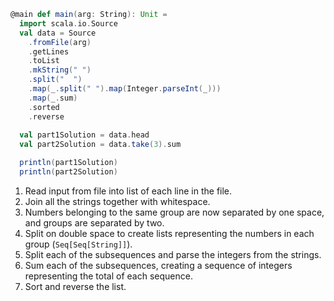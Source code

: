 ```scala
@main def main(arg: String): Unit =
  import scala.io.Source
  val data = Source
    .fromFile(arg)
    .getLines
    .toList
    .mkString(" ")
    .split("  ")
    .map(_.split(" ").map(Integer.parseInt(_)))
    .map(_.sum)
    .sorted
    .reverse
  
  val part1Solution = data.head
  val part2Solution = data.take(3).sum

  println(part1Solution)
  println(part2Solution)
```

1. Read input from file into list of each line in the file.
2. Join all the strings together with whitespace.
3. Numbers belonging to the same group are now separated by one space, and groups are separated by two.
4. Split on double space to create lists representing the numbers in each group (`Seq[Seq[String]]`).
5. Split each of the subsequences and parse the integers from the strings.
6. Sum each of the subsequences, creating a sequence of integers representing the total of each sequence.
7. Sort and reverse the list.
